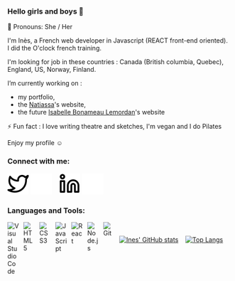 ### Hello girls and boys 👋

👩‍ Pronouns: She / Her

I'm Inès, a French web developer in Javascript (REACT front-end oriented). I did the O'clock french training.

I'm looking for job in these countries : Canada (British columbia, Quebec), England, US, Norway, Finland.

I’m currently working on :
- my portfolio, 
- the [Natiassa](https://www.twitch.tv/natiassa)'s website,
- the future [Isabelle Bonameau Lemordan](http://www.isabellelemordan.com/)'s website


⚡ Fun fact : I love writing theatre and sketches, I'm vegan and I do Pilates

Enjoy my profile ☺️

<!--
**Ineslujan/Ineslujan** is a ✨ _special_ ✨ repository because its `README.md` (this file) appears on your GitHub profile.

Here are some ideas to get you started:

- 🔭 I’m currently working on ...
- 🌱 I’m currently learning ...
- 👯 I’m looking to collaborate on ...
- 🤔 I’m looking for help with ...
- 💬 Ask me about ...
- 📫 How to reach me: ...

- 
-->
### Connect with me:
<!--
[![img_contact](./img/globe-light.svg)](https://mikecodeur.com#gh-light-mode-only)
[![img_contact](./img/globe-dark.svg)](https://mikecodeur.com#gh-dark-mode-only)
&nbsp;&nbsp;-->

[![img_contact](./img/twitter-light.svg)](https://twitter.com/inss_ssni#gh-light-mode-only)
[![img_contact](./img/twitter-dark.svg)](https://twitter.com/inss_ssni#gh-dark-mode-only)
&nbsp;&nbsp;
[![img_contact](./img/linkedin-light.svg)](https://www.linkedin.com/in/ines--lujan/#gh-light-mode-only)
[![img_contact](./img/linkedin-dark.svg)](https://www.linkedin.com/in/ines--lujan/#gh-dark-mode-only)


### Languages and Tools:

<img align="left" alt="Visual Studio Code" width="26px" src="https://cdn.jsdelivr.net/gh/devicons/devicon/icons/vscode/vscode-original.svg" style="padding-right:10px;" />
<img align="left" alt="HTML5" width="26px" src="https://cdn.jsdelivr.net/gh/devicons/devicon/icons/html5/html5-original.svg" style="padding-right:10px;" />
<img align="left" alt="CSS3" width="26px" src="https://cdn.jsdelivr.net/gh/devicons/devicon/icons/css3/css3-original.svg" style="padding-right:10px;" />
<img align="left" alt="JavaScript" width="26px" src="https://cdn.jsdelivr.net/gh/devicons/devicon/icons/javascript/javascript-original.svg" style="padding-right:10px;" />
<img align="left" alt="React" width="26px" src="https://cdn.jsdelivr.net/gh/devicons/devicon/icons/react/react-original.svg" style="padding-right:10px;" />
<img align="left" alt="Node.js" width="26px" src="https://cdn.jsdelivr.net/gh/devicons/devicon/icons/nodejs/nodejs-original.svg" style="padding-right:10px;" />
<img align="left" alt="Git" width="26px" src="https://cdn.jsdelivr.net/gh/devicons/devicon/icons/git/git-original.svg" style="padding-right:10px;" />

&nbsp;&nbsp;

[![Ines' GitHub stats](https://github-readme-stats.vercel.app/api?username=Ineslujan&bg_color=0e1117&border_color=0e1117)](https://github.com/anuraghazra/github-readme-stats)
&nbsp;&nbsp;
[![Top Langs](https://github-readme-stats.vercel.app/api/top-langs/?username=Ineslujan&layout=compact&bg_color=0e1117&border_color=0e1117)](https://github.com/anuraghazra/github-readme-stats)
